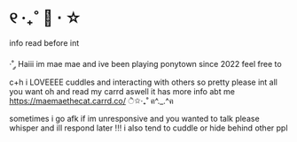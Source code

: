 # ୧ ‧₊˚ 🍮 ⋅ ☆
info read before int 
                                       
·˚ ༘ Haiii im mae mae and ive been playing ponytown since 2022 
feel free to c+h i LOVEEEE cuddles and interacting with others so pretty please int all you want 
oh and read my carrd aswell it has more info abt me https://maemaethecat.carrd.co/   ੈ✩‧₊˚
                                  ฅ^._.^ฅ

sometimes i go afk if im unresponsive and you wanted to talk please whisper and ill respond later !!!
i also tend to cuddle or hide behind other ppl 
